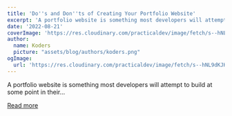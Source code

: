 ```yaml
---
title: 'Do''s and Don''ts of Creating Your Portfolio Website'
excerpt: 'A portfolio website is something most developers will attempt to build at some point in their...'
date: '2022-08-21'
coverImage: 'https://res.cloudinary.com/practicaldev/image/fetch/s--hNL9dKJH--/c_imagga_scale,f_auto,fl_progressive,h_420,q_auto,w_1000/https://dev-to-uploads.s3.amazonaws.com/uploads/articles/80syci6u0b56vvj0z6k7.jpg'
author:
  name: Koders
  picture: "assets/blog/authors/koders.png"
ogImage:
  url: 'https://res.cloudinary.com/practicaldev/image/fetch/s--hNL9dKJH--/c_imagga_scale,f_auto,fl_progressive,h_420,q_auto,w_1000/https://dev-to-uploads.s3.amazonaws.com/uploads/articles/80syci6u0b56vvj0z6k7.jpg'
---
```


A portfolio website is something most developers will attempt to build at some point in their...

[Read more](https://dev.to/ioanat94/dos-and-donts-of-creating-your-portfolio-website-2h4p)
